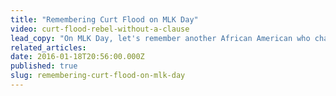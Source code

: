 ```yaml
---
title: "Remembering Curt Flood on MLK Day"
video: curt-flood-rebel-without-a-clause
lead_copy: "On MLK Day, let's remember another African American who changed today's rules. Curt Flood took on the MLB and professional sports was never the same. Watch *Rebel Without a Clause.*"
related_articles:
date: 2016-01-18T20:56:00.000Z
published: true
slug: remembering-curt-flood-on-mlk-day
---
```


